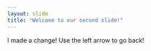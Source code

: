 ```yaml
---
layout: slide
title: "Welcome to our second slide!"
---
```

I made a change!
Use the left arrow to go back!
